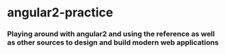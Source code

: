 # angular2-practice

### Playing around with angular2 and using the reference as well as other sources to design and build modern web applications

